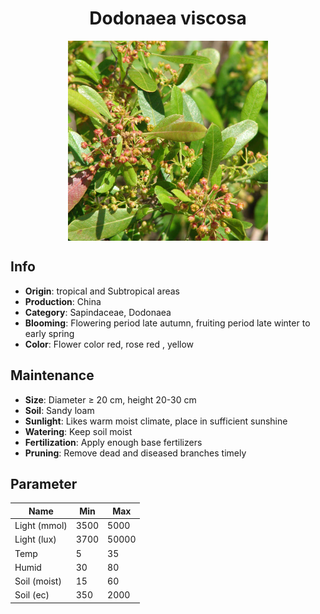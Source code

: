 <h1 align='center'>Dodonaea viscosa</h1>
<p align="center">
    <img 
        align='center'
        width='320'
        src="../images/dodonaea viscosa.png" 
        alt='Dodonaea viscosa' />
</p>

## Info

 - **Origin**: tropical and Subtropical areas
 - **Production**: China
 - **Category**: Sapindaceae, Dodonaea
 - **Blooming**: Flowering period late autumn, fruiting period late winter to early spring
 - **Color**: Flower color red, rose red , yellow

## Maintenance

 - **Size**: Diameter ≥ 20 cm, height 20-30 cm
 - **Soil**: Sandy loam
 - **Sunlight**: Likes warm moist climate, place in sufficient sunshine
 - **Watering**: Keep soil moist
 - **Fertilization**: Apply enough base fertilizers
 - **Pruning**: Remove dead and diseased branches timely

## Parameter

| Name         | Min  | Max   |
|--------------|------|-------|
| Light (mmol) | 3500 | 5000  |
| Light (lux)  | 3700 | 50000 |
| Temp         | 5    | 35    |
| Humid        | 30   | 80    |
| Soil (moist) | 15   | 60    |
| Soil (ec)    | 350  | 2000  |